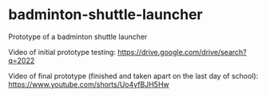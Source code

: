# badminton-shuttle-launcher
Prototype of a badminton shuttle launcher

Video of initial prototype testing: https://drive.google.com/drive/search?q=2022

Video of final prototype (finished and taken apart on the last day of school): https://www.youtube.com/shorts/Uo4yfBJH5Hw
